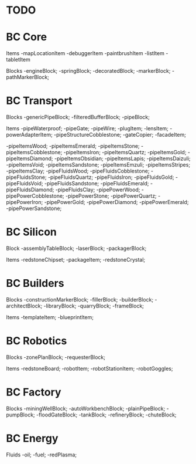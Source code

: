 TODO
===========

# BC Core

Items
-mapLocationItem
-debuggerItem
-paintbrushItem
-listItem
-tabletItem

Blocks
-engineBlock;
-springBlock;
-decoratedBlock;
-markerBlock;
-pathMarkerBlock;


# BC Transport

Blocks
-genericPipeBlock;
-filteredBufferBlock;
-pipeBlock;

Items
-pipeWaterproof;
-pipeGate;
-pipeWire;
-plugItem;
-lensItem;
-powerAdapterItem;
-pipeStructureCobblestone;
-gateCopier;
-facadeItem;

-pipeItemsWood;
-pipeItemsEmerald;
-pipeItemsStone;
-pipeItemsCobblestone;
-pipeItemsIron;
-pipeItemsQuartz;
-pipeItemsGold;
-pipeItemsDiamond;
-pipeItemsObsidian;
-pipeItemsLapis;
-pipeItemsDaizuli;
-pipeItemsVoid;
-pipeItemsSandstone;
-pipeItemsEmzuli;
-pipeItemsStripes;
-pipeItemsClay;
-pipeFluidsWood;
-pipeFluidsCobblestone;
-pipeFluidsStone;
-pipeFluidsQuartz;
-pipeFluidsIron;
-pipeFluidsGold;
-pipeFluidsVoid;
-pipeFluidsSandstone;
-pipeFluidsEmerald;
-pipeFluidsDiamond;
-pipeFluidsClay;
-pipePowerWood;
-pipePowerCobblestone;
-pipePowerStone;
-pipePowerQuartz;
-pipePowerIron;
-pipePowerGold;
-pipePowerDiamond;
-pipePowerEmerald;
-pipePowerSandstone;


# BC Silicon

Block
-assemblyTableBlock;
-laserBlock;
-packagerBlock;

Items
-redstoneChipset;
-packageItem;
-redstoneCrystal;


# BC Builders

Blocks
-constructionMarkerBlock;
-fillerBlock;
-builderBlock;
-architectBlock;
-libraryBlock;
-quarryBlock;
-frameBlock;

Items
-templateItem;
-blueprintItem;


# BC Robotics

Blocks
-zonePlanBlock;
-requesterBlock;

Items
-redstoneBoard;
-robotItem;
-robotStationItem;
-robotGoggles;


# BC Factory

Blocks
-miningWellBlock;
-autoWorkbenchBlock;
-plainPipeBlock;
-pumpBlock;
-floodGateBlock;
-tankBlock;
-refineryBlock;
-chuteBlock;


# BC Energy

Fluids
-oil;
-fuel;
-redPlasma;